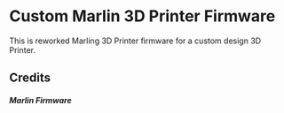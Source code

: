 # Custom Marlin 3D Printer Firmware

This is reworked Marling 3D Printer firmware for a custom design 3D Printer.

## Credits

##### Marlin Firmware
